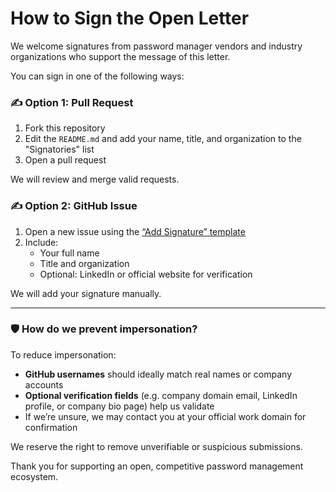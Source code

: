 # How to Sign the Open Letter

We welcome signatures from password manager vendors and industry organizations who support the message of this letter.

You can sign in one of the following ways:

### ✍️ Option 1: Pull Request
1. Fork this repository
2. Edit the `README.md` and add your name, title, and organization to the "Signatories" list
3. Open a pull request

We will review and merge valid requests.

### ✍️ Option 2: GitHub Issue
1. Open a new issue using the [“Add Signature” template](https://github.com/YOUR-ORG/open-letter-to-apple/issues/new?template=add-signature.yaml)
2. Include:
   - Your full name
   - Title and organization
   - Optional: LinkedIn or official website for verification

We will add your signature manually.

---

### 🛡 How do we prevent impersonation?

To reduce impersonation:
- **GitHub usernames** should ideally match real names or company accounts
- **Optional verification fields** (e.g. company domain email, LinkedIn profile, or company bio page) help us validate
- If we’re unsure, we may contact you at your official work domain for confirmation

We reserve the right to remove unverifiable or suspicious submissions.

Thank you for supporting an open, competitive password management ecosystem.
